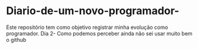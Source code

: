 # Diario-de-um-novo-programador-
Este repositório tem como objetivo registrar minha evolução como programador.
Dia 2- Como podemos perceber ainda não sei usar muito bem o github
